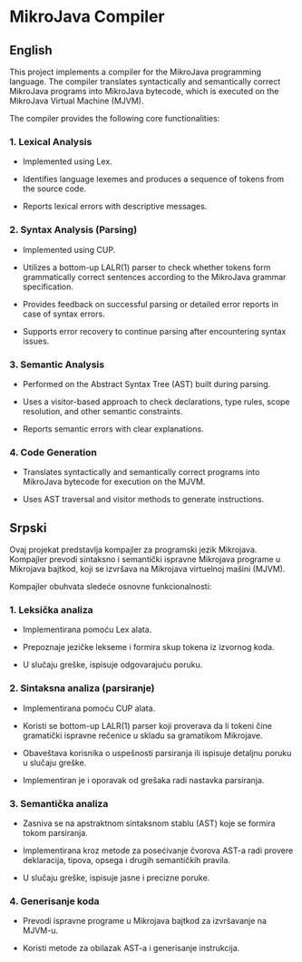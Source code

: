 # MikroJava Compiler

## English

This project implements a compiler for the MikroJava programming language. The compiler translates syntactically and semantically correct MikroJava programs into MikroJava bytecode, which is executed on the MikroJava Virtual Machine (MJVM).

The compiler provides the following core functionalities:

### 1. Lexical Analysis

- Implemented using Lex.

- Identifies language lexemes and produces a sequence of tokens from the source code.

- Reports lexical errors with descriptive messages.

### 2. Syntax Analysis (Parsing)

- Implemented using CUP.

- Utilizes a bottom-up LALR(1) parser to check whether tokens form grammatically correct sentences according to the MikroJava grammar specification.

- Provides feedback on successful parsing or detailed error reports in case of syntax errors.

- Supports error recovery to continue parsing after encountering syntax issues.

### 3. Semantic Analysis

- Performed on the Abstract Syntax Tree (AST) built during parsing.

- Uses a visitor-based approach to check declarations, type rules, scope resolution, and other semantic constraints.

- Reports semantic errors with clear explanations.

### 4. Code Generation

- Translates syntactically and semantically correct programs into MikroJava bytecode for execution on the MJVM.

- Uses AST traversal and visitor methods to generate instructions.


## Srpski

Ovaj projekat predstavlja kompajler za programski jezik Mikrojava. Kompajler prevodi sintaksno i semantički ispravne Mikrojava programe u Mikrojava bajtkod, koji se izvršava na Mikrojava virtuelnoj mašini (MJVM).

Kompajler obuhvata sledeće osnovne funkcionalnosti:

### 1. Leksička analiza

- Implementirana pomoću Lex alata.

- Prepoznaje jezičke lekseme i formira skup tokena iz izvornog koda.

- U slučaju greške, ispisuje odgovarajuću poruku.

### 2. Sintaksna analiza (parsiranje)

- Implementirana pomoću CUP alata.

- Koristi se bottom-up LALR(1) parser koji proverava da li tokeni čine gramatički ispravne rečenice u skladu sa gramatikom Mikrojave.

- Obaveštava korisnika o uspešnosti parsiranja ili ispisuje detaljnu poruku u slučaju greške.

- Implementiran je i oporavak od grešaka radi nastavka parsiranja.

### 3. Semantička analiza

- Zasniva se na apstraktnom sintaksnom stablu (AST) koje se formira tokom parsiranja.

- Implementirana kroz metode za posećivanje čvorova AST-a radi provere deklaracija, tipova, opsega i drugih semantičkih pravila.

- U slučaju greške, ispisuje jasne i precizne poruke.

### 4. Generisanje koda

- Prevodi ispravne programe u Mikrojava bajtkod za izvršavanje na MJVM-u.

- Koristi metode za obilazak AST-a i generisanje instrukcija.

